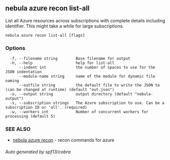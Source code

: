 ## nebula azure recon list-all

List all Azure resources across subscriptions with complete details including identifier. This might take a while for large subscriptions.

```
nebula azure recon list-all [flags]
```

### Options

```
  -f, --filename string        Base filename for output
  -h, --help                   help for list-all
      --indent int             the number of spaces to use for the JSON indentation
      --module-name string     name of the module for dynamic file naming
      --outfile string         the default file to write the JSON to (can be changed at runtime) (default "out.json")
  -o, --output string          output directory (default "nebula-output")
  -s, --subscription strings   The Azure subscription to use. Can be a subscription ID or 'all'. (required)
  -w, --workers int            Number of concurrent workers for processing (default 5)
```

### SEE ALSO

* [nebula azure recon](nebula_azure_recon.md)	 - recon commands for azure

###### Auto generated by spf13/cobra
